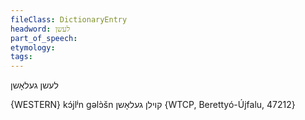 ```yaml
---
fileClass: DictionaryEntry
headword: לעשן
part_of_speech: 
etymology: 
tags: 
---
```

לעשן
געלאָשן

{WESTERN}
kɔ́jlʲn gəlɔ̀šn קוילן געלאָשן {WTCP, Berettyó-Újfalu, 47212}
